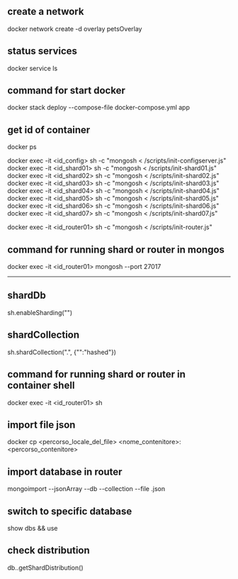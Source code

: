 ## create a network
docker network create -d overlay petsOverlay

## status services
docker service ls

## command for start docker 
docker stack deploy --compose-file docker-compose.yml app

## get id of container
docker ps

docker exec -it <id_config> sh -c "mongosh < /scripts/init-configserver.js"
docker exec -it <id_shard01> sh -c "mongosh < /scripts/init-shard01.js"
docker exec -it <id_shard02> sh -c "mongosh < /scripts/init-shard02.js"
docker exec -it <id_shard03> sh -c "mongosh < /scripts/init-shard03.js"
docker exec -it <id_shard04> sh -c "mongosh < /scripts/init-shard04.js"
docker exec -it <id_shard05> sh -c "mongosh < /scripts/init-shard05.js"
docker exec -it <id_shard06> sh -c "mongosh < /scripts/init-shard06.js"
docker exec -it <id_shard07> sh -c "mongosh < /scripts/init-shard07.js"

docker exec -it <id_router01> sh -c "mongosh < /scripts/init-router.js"

## command for running shard or router in mongos
docker exec -it <id_router01> mongosh --port 27017

------------------------------------------------------------------------------------------------------------------------------

## shardDb 
sh.enableSharding("<namedb>")

## shardCollection
sh.shardCollection("<namedb>.<namecollection>", {"<field>":"hashed"})

## command for running shard or router in container shell
docker exec -it <id_router01> sh

## import file json
docker cp <percorso_locale_del_file> <nome_contenitore>:<percorso_contenitore>

## import database in router 
mongoimport --jsonArray --db <namedb> --collection <namecollection> --file <namefile>.json

## switch to specific database 
show dbs && use <namedb>

## check distribution 
db.<namecollection>.getShardDistribution()

